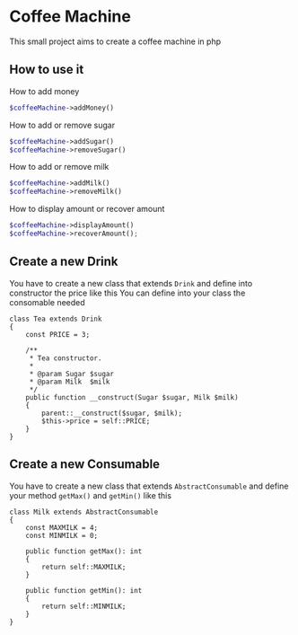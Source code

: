 # Coffee Machine

This small project aims to create a coffee machine in php

## How to use it

How to add money
```php
$coffeeMachine->addMoney()
```
How to add or remove sugar
```php
$coffeeMachine->addSugar()
$coffeeMachine->removeSugar()
```

How to add or remove milk
```php
$coffeeMachine->addMilk()
$coffeeMachine->removeMilk()
```

How to display amount or recover amount
```php
$coffeeMachine->displayAmount()
$coffeeMachine->recoverAmount();
```

## Create a new Drink

You have to create a new class that extends ``Drink`` and define into constructor the price like this
You can define into your class the consomable needed
```
class Tea extends Drink
{
    const PRICE = 3;

    /**
     * Tea constructor.
     *
     * @param Sugar $sugar
     * @param Milk  $milk
     */
    public function __construct(Sugar $sugar, Milk $milk)
    {
        parent::__construct($sugar, $milk);
        $this->price = self::PRICE;
    }
}
```

## Create a new Consumable

You have to create a new class that extends ``AbstractConsumable`` and define your method ``getMax()`` and ``getMin()`` like this 
```
class Milk extends AbstractConsumable
{
    const MAXMILK = 4;
    const MINMILK = 0;

    public function getMax(): int
    {
        return self::MAXMILK;
    }

    public function getMin(): int
    {
        return self::MINMILK;
    }
}
```